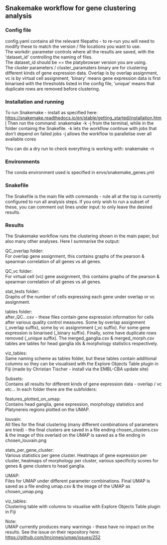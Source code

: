 ## Snakemake workflow for gene clustering analysis

### Config file
config.yaml contains all the relevant filepaths - to re-run you will need to modify these to match the version / file 
locations you want to use.  
The workdir: parameter controls where all the results are saved, with the 'dataset_id' controlling the naming of files.  
The dataset_id should be == the platybrowser version you are using.  
The cluster parameters / cluster_paramaters binary are for clustering different kinds of gene expression data. Overlap is by
overlap assignment, vc is by virtual cell assignment, 'binary' means gene expression data is first binarised with the thresholds
listed in the config file, 'unique' means that duplicate rows are removed before clustering.

### Installation and running
To run Snakemake - install as specified here: https://snakemake.readthedocs.io/en/stable/getting_started/installation.html
Then run the command: snakemake -k -j from the terminal, while in the folder containig the Snakefile.
-k lets the workflow continue with jobs that don't depend on failed jobs
-j allows the workflow to parallelise over all available cores

You can do a dry run to check everything is working with: snakemake -n

### Environments
The conda environment used is specified in envs/snakemake_genes.yml 

### Snakefile
The Snakefile is the main file with commands - rule all at the top is currently configured to run all analysis steps.
If you only wish to run a subset of these, you can comment out lines under input: to only leave the desired results.

### Results
The Snakemake workflow runs the clustering shown in the main paper, but also many other analyses. Here I summarise the output:  

QC_overlap folder:  
For overlap gene assignment, this contains graphs of the pearson & spearman correlation of all genes vs all genes.  

QC_vc folder:  
For virtual cell (vc) gene assignment, this contains graphs of the pearson & spearman correlation of all genes vs all genes.  

stat_tests folder:  
Graphs of the number of cells expressing each gene under overlap or vc assignment.  

tables folder:  
after_QC...csv - these files contain gene expression information for cells after various quality control measures. 
Some by overlap assignment (_overlap suffix), some by vc assignmment (_vc suffix). For some gene expression is binarised 
(_binary suffix). Finally, some have duplicate rows removed (_unique suffix).
The merged_ganglia.csv & merged_morph.csv tables are tables for head ganglia ids & morphology statistics respectively.  

viz_tables:  
Same naming scheme as tables folder, but these tables contain additional columns so they can be visualised with the
Explore Objects Table plugin in Fiji (made by Christian Tischer - install via the EMBL-CBA update site)

Subsets:  
Contains all results for different kinds of gene expression data - overlap / vc etc...
In each folder there are the subfolders:  

features_plotted_on_umap:  
Contains head ganglia, gene expression, morphology statistics and Platynereis regions plotted on the UMAP.  

louvain:  
All files for the final clustering (many different combinations of parameters are tried) - the final clusters are saved
in a file ending chosen_clusters.csv & the image of this overlaid on the UMAP is saved as a file ending in chosen_louvain.png  

stats_per_gene_cluster:  
Various statistics per gene cluster. Heatmaps of gene expression per cluster, heatmaps of morphology per cluster,
various specificity scores for genes & gene clusters to head ganglia.  

UMAP:  
Files for UMAP under different parameter combinations. Final UMAP is saved as a file ending umap.csv & the image of the
UMAP as chosen_umap.png  

viz_tables:  
Clustering table with columns to visualise with Explore Objects Table plugin in Fiji  

Note:  
UMAP currently produces many warnings - these have no impact on the results. See the
issue on their repository here: https://github.com/lmcinnes/umap/issues/252
